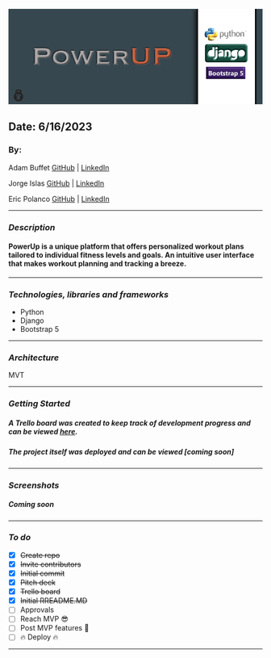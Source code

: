 ![banner](/main_app//static/images/README/banner.png)

## Date: 6/16/2023

### By: 
Adam Buffet [GitHub](https://github.com/Fizreal) | [LinkedIn](https://www.linkedin.com/in/adam-buffett/) 

Jorge Islas [GitHub](https://github.com/Jorgeislas97) | [LinkedIn](https://www.linkedin.com/in/jorge-islas-47136a275/) 

Eric Polanco [GitHub](https://github.com/epolancot) | [LinkedIn](https://www.linkedin.com/in/epolancot/)

---

### **_Description_**

#### PowerUp is a unique platform that offers personalized workout plans tailored to individual fitness levels and goals. An intuitive user interface that makes workout planning and tracking a breeze.

---

### **_Technologies, libraries and frameworks_**

- Python
- Django
- Bootstrap 5

---

### **_Architecture_**

MVT

---

### **_Getting Started_**

##### A Trello board was created to keep track of development progress and can be viewed [here](https://trello.com/invite/b/LwlBf3aL/ATTI38dd74920b166d9c92937b1f11a3ce90B5AB9A1A/powerup).

##### The project itself was deployed and can be viewed [coming soon]

---

### **_Screenshots_**

##### Coming soon

---

### **_To do_**

- [x] ~~Create repo~~ 
- [x] ~~Invite contributors~~ 
- [x] ~~Initial commit~~ 
- [x] ~~Pitch deck~~ 
- [x] ~~Trello board~~ 
- [x] ~~Initial RREADME.MD~~ 
- [ ] Approvals
- [ ] Reach MVP 😎
- [ ] Post MVP features 💪
- [ ] 🔥 Deploy 🔥

---

